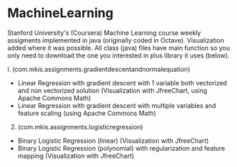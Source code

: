 # MachineLearning

Stanford University's (Coursera) Machine Learning course weekly assigments implemented in java (originally coded in Octave).
Visualization added where it was possible.
All class (java) files have main function so you only need to download the one you interested in plus library it uses (below).

l. (com.mkis.assignments.gradientdescentandnormalequation)
- Linear Regression with gradient descent with 1 variable both vectorized and non vectorized solution (Visualization with JfreeChart, using Apache Commons Math)
- Linear Regression with gradient descent with multiple variables and feature scaling (using Apache Commons Math)

2. (com.mkis.assignments.logisticregression)
- Binary Logistic Regression (linear) (Visualization with JfreeChart)
- Binary Logistic Regression (polynomial) with regularization and feature mapping (Visualization with JfreeChart)

